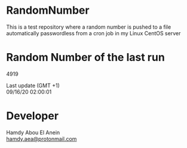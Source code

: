 # RandomNumber    
This is a test repository where a random number is pushed to a file automatically passwordless from a cron job in my Linux CentOS server    
# Random Number of the last run   
4919
      
Last update (GMT +1)    
09/16/20 02:00:01
# Developer    
Hamdy Abou El Anein   
hamdy.aea@protonmail.com
